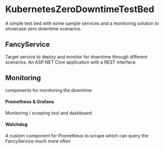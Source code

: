 # KubernetesZeroDowntimeTestBed

A simple test bed with some sample services and a monitoring solution to showcase zero downtime scenarios.

## FancyService

Target service to deploy and monitor for downtime through different scenarios. An ASP.NET Core application with a REST interface.

## Monitoring

components for monitoring the downtime

#### Prometheus & Grafana

Monitoring / scraping tool and dashboard

#### Watchdog

A custom component for Prometheus to scrape which can query the FancyService much more often